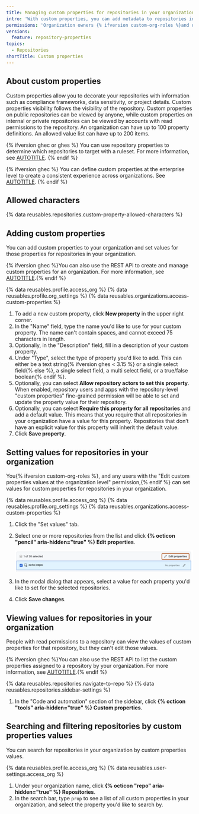 ```yaml
---
title: Managing custom properties for repositories in your organization
intro: 'With custom properties, you can add metadata to repositories in your organization. You can use those properties to target repositories with rulesets.'
permissions: 'Organization owners {% ifversion custom-org-roles %}and users with the "Manage the organization''s custom properties definitions" permission {% endif %}can add and set a custom property schema at the organization level.'
versions:
  feature: repository-properties
topics:
  - Repositories
shortTitle: Custom properties
---
```


## About custom properties

Custom properties allow you to decorate your repositories with information such as compliance frameworks, data sensitivity, or project details. Custom properties visibility follows the visibility of the repository. Custom properties on public repositories can be viewed by anyone, while custom properties on internal or private repositories can be viewed by accounts with read permissions to the repository.
An organization can have up to 100 property definitions. An allowed value list can have up to 200 items.

{% ifversion ghec or ghes %}
You can use repository properties to determine which repositories to target with a ruleset. For more information, see [AUTOTITLE](/organizations/managing-organization-settings/creating-rulesets-for-repositories-in-your-organization#targeting-repositories-by-properties-in-your-organization).
{% endif %}

{% ifversion ghec %}
You can define custom properties at the enterprise level to create a consistent experience across organizations. See [AUTOTITLE](/admin/managing-accounts-and-repositories/managing-repositories-in-your-enterprise/managing-custom-properties-for-repositories-in-your-enterprise).
{% endif %}

## Allowed characters

{% data reusables.repositories.custom-property-allowed-characters %}

## Adding custom properties

You can add custom properties to your organization and set values for those properties for repositories in your organization.

{% ifversion ghec %}You can also use the REST API to create and manage custom properties for an organization. For more information, see [AUTOTITLE](/rest/orgs/custom-properties).{% endif %}

{% data reusables.profile.access_org %}
{% data reusables.profile.org_settings %}
{% data reusables.organizations.access-custom-properties %}
1. To add a new custom property, click **New property** in the upper right corner.
1. In the "Name" field, type the name you'd like to use for your custom property. The name can't contain spaces, and cannot exceed 75 characters in length.
1. Optionally, in the "Description" field, fill in a description of your custom property.
1. Under "Type", select the type of property you'd like to add. This can either be a text string{% ifversion ghes < 3.15 %} or a single select field{% else %}, a single select field, a multi select field, or a true/false boolean{% endif %}.
1. Optionally, you can select **Allow repository actors to set this property**. When enabled, repository users and apps with the repository-level "custom properties" fine-grained permission will be able to set and update the property value for their repository.
1. Optionally, you can select **Require this property for all repositories** and add a default value. This means that you require that all repositories in your organization have a value for this property. Repositories that don’t have an explicit value for this property will inherit the default value.
1. Click **Save property**.

## Setting values for repositories in your organization

You{% ifversion custom-org-roles %}, and any users with the "Edit custom properties values at the organization level" permission,{% endif %} can set values for custom properties for repositories in your organization.

{% data reusables.profile.access_org %}
{% data reusables.profile.org_settings %}
{% data reusables.organizations.access-custom-properties %}
1. Click the "Set values" tab.
1. Select one or more repositories from the list and click **{% octicon "pencil" aria-hidden="true" %} Edit properties**.

    ![Screenshot the page to set values for repositories. A button, labeled with a pencil icon and "Edit properties", is highlighted with an orange outline.](/assets/images/help/repository/edit-properties.png)

1. In the modal dialog that appears, select a value for each property you'd like to set for the selected repositories.
1. Click **Save changes**.

## Viewing values for repositories in your organization

People with read permissions to a repository can view the values of custom properties for that repository, but they can't edit those values.

{% ifversion ghec %}You can also use the REST API to list the custom properties assigned to a repository by your organization. For more information, see [AUTOTITLE](/rest/repos/custom-properties).{% endif %}

{% data reusables.repositories.navigate-to-repo %}
{% data reusables.repositories.sidebar-settings %}
1. In the "Code and automation" section of the sidebar, click **{% octicon "tools" aria-hidden="true" %} Custom properties**.

## Searching and filtering repositories by custom properties values

You can search for repositories in your organization by custom properties values.

{% data reusables.profile.access_org %}
{% data reusables.user-settings.access_org %}
1. Under your organization name, click **{% octicon "repo" aria-hidden="true" %} Repositories**.
1. In the search bar, type `prop` to see a list of all custom properties in your organization, and select the property you'd like to search by.
